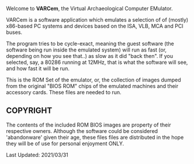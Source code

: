 Welcome to **VARCem**, the Virtual Archaeological Computer EMulator.

VARCem is a software application which emulates a selection of of (mostly)
x86-based PC systems and devices based on the ISA, VLB, MCA and PCI buses.

The program tries to be cycle-exact, meaning the guest software (the software
being run inside the emulated system) will run as fast (or, depending on how
you see that..) as slow as it did "back then".  If you selected, say, a 80286
running at 12MHz, that is what the software will see, and how fast it will be
run.

This is the ROM Set of the emulator, or, the collection of images dumped from
the original "BIOS ROM" chips of the emulated machines and their accessory
cards. These files are needed to run.

COPYRIGHT
---------

The contents of the included ROM BIOS images are property
of their respective owners. Although the  software  could
be considered 'abandonware' given their age, these  files
files are distributed in the hope they will be of use for
personal enjoyment ONLY.


Last Updated: 2021/03/31
